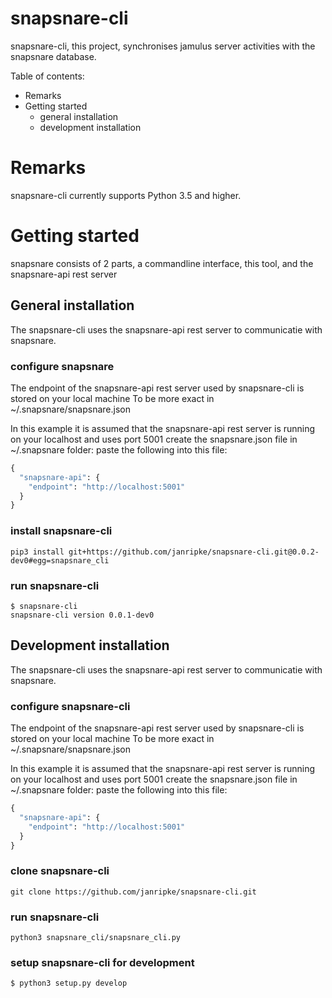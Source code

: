 snapsnare-cli
=

snapsnare-cli, this project, synchronises jamulus server activities with the snapsnare database.


Table of contents:

* Remarks
* Getting started
  * general installation
  * development installation

# Remarks
snapsnare-cli currently supports Python 3.5 and higher.

# Getting started
snapsnare consists of 2 parts, a commandline interface, this tool, and the snapsnare-api rest server


## General installation
The snapsnare-cli uses the snapsnare-api rest server to communicatie with snapsnare.

### configure snapsnare
The endpoint of the snapsnare-api rest server used by snapsnare-cli is stored on your local machine
To be more exact in ~/.snapsnare/snapsnare.json

In this example it is assumed that the snapsnare-api rest server is running on your localhost and uses port 5001
create the snapsnare.json file in ~/.snapsnare folder: paste the following into this file:
```python
{
  "snapsnare-api": {
    "endpoint": "http://localhost:5001"
  }
}
```

### install snapsnare-cli
```shell
pip3 install git+https://github.com/janripke/snapsnare-cli.git@0.0.2-dev0#egg=snapsnare_cli
```

### run snapsnare-cli
```shell
$ snapsnare-cli
snapsnare-cli version 0.0.1-dev0
```


## Development installation
The snapsnare-cli uses the snapsnare-api rest server to communicatie with snapsnare.

### configure snapsnare-cli
The endpoint of the snapsnare-api rest server used by snapsnare-cli is stored on your local machine
To be more exact in ~/.snapsnare/snapsnare.json

In this example it is assumed that the snapsnare-api rest server is running on your localhost and uses port 5001
create the snapsnare.json file in ~/.snapsnare folder: paste the following into this file:
```python
{
  "snapsnare-api": {
    "endpoint": "http://localhost:5001"
  }
}
```

### clone snapsnare-cli
```
git clone https://github.com/janripke/snapsnare-cli.git
```

### run snapsnare-cli
```shell
python3 snapsnare_cli/snapsnare_cli.py
```

### setup snapsnare-cli for development
```shell
$ python3 setup.py develop
```


